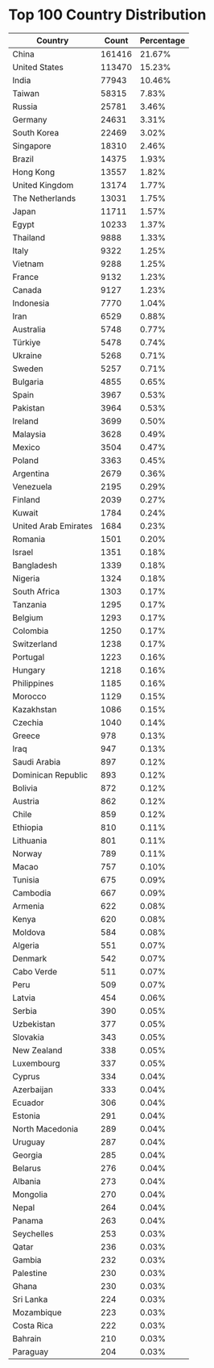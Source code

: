 # Top 100 Country Distribution
| Country | Count | Percentage |
|----|----|----|
| China | 161416 | 21.67% |
| United States | 113470 | 15.23% |
| India | 77943 | 10.46% |
| Taiwan | 58315 | 7.83% |
| Russia | 25781 | 3.46% |
| Germany | 24631 | 3.31% |
| South Korea | 22469 | 3.02% |
| Singapore | 18310 | 2.46% |
| Brazil | 14375 | 1.93% |
| Hong Kong | 13557 | 1.82% |
| United Kingdom | 13174 | 1.77% |
| The Netherlands | 13031 | 1.75% |
| Japan | 11711 | 1.57% |
| Egypt | 10233 | 1.37% |
| Thailand | 9888 | 1.33% |
| Italy | 9322 | 1.25% |
| Vietnam | 9288 | 1.25% |
| France | 9132 | 1.23% |
| Canada | 9127 | 1.23% |
| Indonesia | 7770 | 1.04% |
| Iran | 6529 | 0.88% |
| Australia | 5748 | 0.77% |
| Türkiye | 5478 | 0.74% |
| Ukraine | 5268 | 0.71% |
| Sweden | 5257 | 0.71% |
| Bulgaria | 4855 | 0.65% |
| Spain | 3967 | 0.53% |
| Pakistan | 3964 | 0.53% |
| Ireland | 3699 | 0.50% |
| Malaysia | 3628 | 0.49% |
| Mexico | 3504 | 0.47% |
| Poland | 3363 | 0.45% |
| Argentina | 2679 | 0.36% |
| Venezuela | 2195 | 0.29% |
| Finland | 2039 | 0.27% |
| Kuwait | 1784 | 0.24% |
| United Arab Emirates | 1684 | 0.23% |
| Romania | 1501 | 0.20% |
| Israel | 1351 | 0.18% |
| Bangladesh | 1339 | 0.18% |
| Nigeria | 1324 | 0.18% |
| South Africa | 1303 | 0.17% |
| Tanzania | 1295 | 0.17% |
| Belgium | 1293 | 0.17% |
| Colombia | 1250 | 0.17% |
| Switzerland | 1238 | 0.17% |
| Portugal | 1223 | 0.16% |
| Hungary | 1218 | 0.16% |
| Philippines | 1185 | 0.16% |
| Morocco | 1129 | 0.15% |
| Kazakhstan | 1086 | 0.15% |
| Czechia | 1040 | 0.14% |
| Greece | 978 | 0.13% |
| Iraq | 947 | 0.13% |
| Saudi Arabia | 897 | 0.12% |
| Dominican Republic | 893 | 0.12% |
| Bolivia | 872 | 0.12% |
| Austria | 862 | 0.12% |
| Chile | 859 | 0.12% |
| Ethiopia | 810 | 0.11% |
| Lithuania | 801 | 0.11% |
| Norway | 789 | 0.11% |
| Macao | 757 | 0.10% |
| Tunisia | 675 | 0.09% |
| Cambodia | 667 | 0.09% |
| Armenia | 622 | 0.08% |
| Kenya | 620 | 0.08% |
| Moldova | 584 | 0.08% |
| Algeria | 551 | 0.07% |
| Denmark | 542 | 0.07% |
| Cabo Verde | 511 | 0.07% |
| Peru | 509 | 0.07% |
| Latvia | 454 | 0.06% |
| Serbia | 390 | 0.05% |
| Uzbekistan | 377 | 0.05% |
| Slovakia | 343 | 0.05% |
| New Zealand | 338 | 0.05% |
| Luxembourg | 337 | 0.05% |
| Cyprus | 334 | 0.04% |
| Azerbaijan | 333 | 0.04% |
| Ecuador | 306 | 0.04% |
| Estonia | 291 | 0.04% |
| North Macedonia | 289 | 0.04% |
| Uruguay | 287 | 0.04% |
| Georgia | 285 | 0.04% |
| Belarus | 276 | 0.04% |
| Albania | 273 | 0.04% |
| Mongolia | 270 | 0.04% |
| Nepal | 264 | 0.04% |
| Panama | 263 | 0.04% |
| Seychelles | 253 | 0.03% |
| Qatar | 236 | 0.03% |
| Gambia | 232 | 0.03% |
| Palestine | 230 | 0.03% |
| Ghana | 230 | 0.03% |
| Sri Lanka | 224 | 0.03% |
| Mozambique | 223 | 0.03% |
| Costa Rica | 222 | 0.03% |
| Bahrain | 210 | 0.03% |
| Paraguay | 204 | 0.03% |
